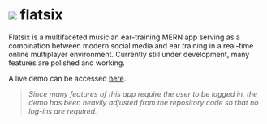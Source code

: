 # <img src="./client/public/favicon.ico" /> flatsix

Flatsix is a multifaceted musician ear-training MERN app serving as a combination between modern social media and ear training in a real-time online multiplayer environment. Currently still under development, many features are polished and working.

A live demo can be accessed [here](https://flatsix.herokuapp.com/).
> *Since many features of this app require the user to be logged in, the demo has been heavily adjusted from the repository code so that no log-ins are required.*
